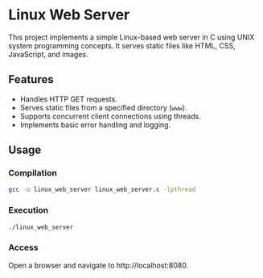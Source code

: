 # Linux Web Server

This project implements a simple Linux-based web server in C using UNIX system programming concepts. It serves static files like HTML, CSS, JavaScript, and images.

## Features
- Handles HTTP GET requests.
- Serves static files from a specified directory (`www`).
- Supports concurrent client connections using threads.
- Implements basic error handling and logging.

## Usage

### Compilation
```bash
gcc -o linux_web_server linux_web_server.c -lpthread
```

### Execution
```bash
./linux_web_server
```
### Access
Open a browser and navigate to http://localhost:8080.
